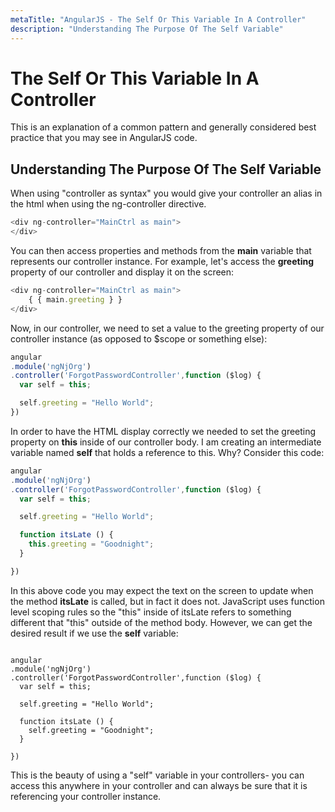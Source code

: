```yaml
---
metaTitle: "AngularJS - The Self Or This Variable In A Controller"
description: "Understanding The Purpose Of The Self Variable"
---
```


# The Self Or This Variable In A Controller


This is an explanation of a common pattern and generally considered best practice that you may see in AngularJS code.



## Understanding The Purpose Of The Self Variable


When using "controller as syntax" you would give your controller an alias in the html when using the ng-controller directive.

```js
<div ng-controller="MainCtrl as main">
</div>

```

You can then access properties and methods from the ****main**** variable that represents our controller instance. For example, let's access the ****greeting**** property of our controller and display it on the screen:

```js
<div ng-controller="MainCtrl as main">
    { { main.greeting } }
</div>

```

Now, in our controller, we need to set a value to the greeting property of our controller instance (as opposed to $scope or something else):

```js
angular
.module('ngNjOrg')
.controller('ForgotPasswordController',function ($log) {
  var self = this;

  self.greeting = "Hello World";
})

```

In order to have the HTML display correctly we needed to set the greeting property on ****this**** inside of our controller body. I am creating an intermediate variable named ****self**** that holds a reference to this. Why? Consider this code:

```js
angular
.module('ngNjOrg')
.controller('ForgotPasswordController',function ($log) {
  var self = this;

  self.greeting = "Hello World";

  function itsLate () {
    this.greeting = "Goodnight";  
  }

})

```

In this above code you may expect the text on the screen to update when the method **itsLate**  is called, but in fact it does not. JavaScript uses function level scoping rules so the "this" inside of itsLate refers to something different that "this" outside of the method body. However, we can get the desired result if we use the ****self**** variable:

```

angular
.module('ngNjOrg')
.controller('ForgotPasswordController',function ($log) {
  var self = this;

  self.greeting = "Hello World";

  function itsLate () {
    self.greeting = "Goodnight";  
  }

})

```

This is the beauty of using a "self" variable in your controllers- you can access this anywhere in your controller and can always be sure that it is referencing your controller instance.

